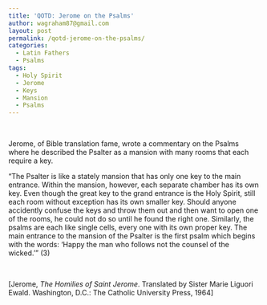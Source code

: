 ```yaml
---
title: 'QOTD: Jerome on the Psalms'
author: wagraham87@gmail.com
layout: post
permalink: /qotd-jerome-on-the-psalms/
categories:
  - Latin Fathers
  - Psalms
tags:
  - Holy Spirit
  - Jerome
  - Keys
  - Mansion
  - Psalms
---
```

&nbsp;

Jerome, of Bible translation fame, wrote a commentary on the Psalms where he described the Psalter as a mansion with many rooms that each require a key.

“The Psalter is like a stately mansion that has only one key to the main entrance. Within the mansion, however, each separate chamber has its own key. Even though the great key to the grand entrance is the Holy Spirit, still each room without exception has its own smaller key. Should anyone accidently confuse the keys and throw them out and then want to open one of the rooms, he could not do so until he found the right one. Similarly, the psalms are each like single cells, every one with its own proper key. The main entrance to the mansion of the Psalter is the first psalm which begins with the words: ‘Happy the man who follows not the counsel of the wicked.’” (3)

&nbsp;

[Jerome, *The Homilies of Saint Jerome*. Translated by Sister Marie Liguori Ewald. Washington, D.C.: The Catholic University Press, 1964]